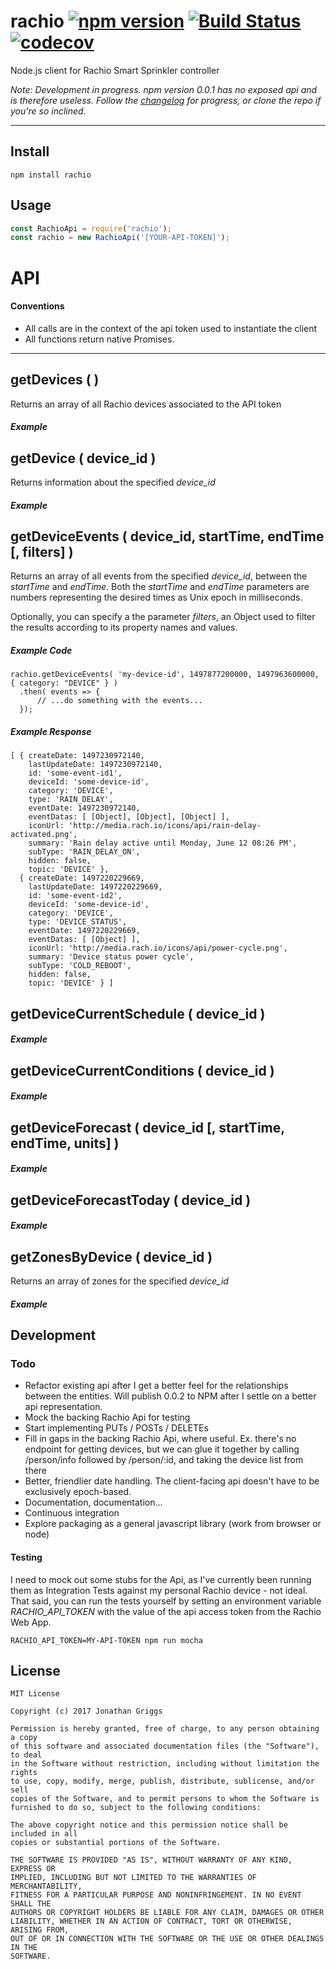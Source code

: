 # rachio [![npm version](https://badge.fury.io/js/rachio.svg)](https://badge.fury.io/js/rachio) [![Build Status](https://travis-ci.org/boatmeme/rachio.svg?branch=master)](https://travis-ci.org/boatmeme/rachio) [![codecov](https://codecov.io/gh/boatmeme/rachio/branch/master/graph/badge.svg)](https://codecov.io/gh/boatmeme/rachio)

Node.js client for Rachio Smart Sprinkler controller

_Note: Development in progress. npm version 0.0.1 has no exposed api and is therefore useless. Follow the [changelog](https://github.com/boatmeme/rachio/blob/master/CHANGELOG.md) for progress, or clone the repo if you're so inclined._

---
## Install

```
npm install rachio
```

## Usage

```javascript
const RachioApi = require('rachio');
const rachio = new RachioApi('[YOUR-API-TOKEN]');
```
# API

#### Conventions
 - All calls are in the context of the api token used to instantiate the client
 - All functions return native Promises.

---
## getDevices (  )
Returns an array of all Rachio devices associated to the API token

##### Example

## getDevice ( device_id )
Returns information about the specified *device_id*

##### Example

## getDeviceEvents ( device_id, startTime, endTime [, filters] )
Returns an array of all events from the specified *device_id*, between the _startTime_ and _endTime_.
Both the _startTime_ and _endTime_ parameters are numbers representing the desired times as Unix epoch in milliseconds.

Optionally, you can specify a the parameter _filters_, an Object used to filter the results according to its property names and values.

##### Example Code
```
rachio.getDeviceEvents( 'my-device-id', 1497877200000, 1497963600000, { category: "DEVICE" } )
  .then( events => {
      // ...do something with the events...
  });
```
##### Example Response
```
[ { createDate: 1497230972140,
    lastUpdateDate: 1497230972140,
    id: 'some-event-id1',
    deviceId: 'some-device-id',
    category: 'DEVICE',
    type: 'RAIN_DELAY',
    eventDate: 1497230972140,
    eventDatas: [ [Object], [Object], [Object] ],
    iconUrl: 'http://media.rach.io/icons/api/rain-delay-activated.png',
    summary: 'Rain delay active until Monday, June 12 08:26 PM',
    subType: 'RAIN_DELAY_ON',
    hidden: false,
    topic: 'DEVICE' },
  { createDate: 1497220229669,
    lastUpdateDate: 1497220229669,
    id: 'some-event-id2',
    deviceId: 'some-device-id',
    category: 'DEVICE',
    type: 'DEVICE_STATUS',
    eventDate: 1497220229669,
    eventDatas: [ [Object] ],
    iconUrl: 'http://media.rach.io/icons/api/power-cycle.png',
    summary: 'Device status power cycle',
    subType: 'COLD_REBOOT',
    hidden: false,
    topic: 'DEVICE' } ]
```

## getDeviceCurrentSchedule ( device_id )

##### Example

## getDeviceCurrentConditions ( device_id )

##### Example

## getDeviceForecast ( device_id [, startTime, endTime, units] )

##### Example

## getDeviceForecastToday ( device_id )

##### Example

## getZonesByDevice ( device_id )

Returns an array of zones for the specified *device_id*

##### Example

## Development

### Todo

- Refactor existing api after I get a better feel for the relationships between the entities. Will publish 0.0.2 to NPM after I settle on a better api representation.
- Mock the backing Rachio Api for testing
- Start implementing PUTs / POSTs / DELETEs
- Fill in gaps in the backing Rachio Api, where useful. Ex. there's no endpoint for getting devices, but we can glue it together by calling /person/info followed by /person/:id, and taking the device list from there
- Better, friendlier date handling. The client-facing api doesn't have to be exclusively epoch-based.
- Documentation, documentation...
- Continuous integration
- Explore packaging as a general javascript library (work from browser or node)

#### Testing

I need to mock out some stubs for the Api, as I've currently been running them as Integration Tests against my personal Rachio device - not ideal. That said, you can run the tests yourself by setting an environment variable *RACHIO\_API\_TOKEN* with the value of the api access token from the Rachio Web App.

```
RACHIO_API_TOKEN=MY-API-TOKEN npm run mocha
```

## License

    MIT License

    Copyright (c) 2017 Jonathan Griggs

    Permission is hereby granted, free of charge, to any person obtaining a copy
    of this software and associated documentation files (the "Software"), to deal
    in the Software without restriction, including without limitation the rights
    to use, copy, modify, merge, publish, distribute, sublicense, and/or sell
    copies of the Software, and to permit persons to whom the Software is
    furnished to do so, subject to the following conditions:

    The above copyright notice and this permission notice shall be included in all
    copies or substantial portions of the Software.

    THE SOFTWARE IS PROVIDED "AS IS", WITHOUT WARRANTY OF ANY KIND, EXPRESS OR
    IMPLIED, INCLUDING BUT NOT LIMITED TO THE WARRANTIES OF MERCHANTABILITY,
    FITNESS FOR A PARTICULAR PURPOSE AND NONINFRINGEMENT. IN NO EVENT SHALL THE
    AUTHORS OR COPYRIGHT HOLDERS BE LIABLE FOR ANY CLAIM, DAMAGES OR OTHER
    LIABILITY, WHETHER IN AN ACTION OF CONTRACT, TORT OR OTHERWISE, ARISING FROM,
    OUT OF OR IN CONNECTION WITH THE SOFTWARE OR THE USE OR OTHER DEALINGS IN THE
    SOFTWARE.
